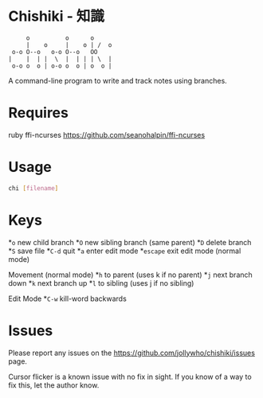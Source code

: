 Chishiki - 知識
=================
```
     o          o      o
     |    o     |    o | /  o
 o-o O--o   o-o O--o   OO
|    |  | |  \  |  | | | \  |
 o-o o  o | o-o o  o | o  o |
```

A command-line program to write and track notes using branches.

Requires
==
ruby
ffi-ncurses https://github.com/seanohalpin/ffi-ncurses

Usage
==
```sh
chi [filename]
```

Keys
==
*`o`      new child branch
*`O`      new sibling branch (same parent)
*`D`      delete branch
*`S`      save file
*`C-d`    quit
*`a`      enter edit mode
*`escape` exit edit mode (normal mode)

Movement (normal mode)
*`h`      to parent (uses k if no parent)
*`j`      next branch down
*`k`      next branch up
*`l`      to sibling (uses j if no sibling)

Edit Mode
*`C-w`    kill-word backwards

Issues
======

Please report any issues on the https://github.com/jollywho/chishiki/issues page.

Cursor flicker is a known issue with no fix in sight. If you know of a way to fix this, let the author know.
